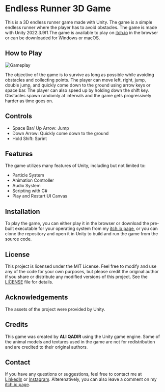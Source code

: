 # Endless Runner 3D Game

This is a 3D endless runner game made with Unity. The game is a simple endless runner where the player has to avoid obstacles. The game is made with Unity 2022.3.9f1.The game is available to play on [itch.io](https://mjcheonma.itch.io/endless-runner) in the browser or can be downloaded for Windows or macOS.

## How to Play

![Gameplay](./Assets/Icon/Gameplay.png)

The objective of the game is to survive as long as possible while avoiding obstacles and collecting points. The player can move left, right, jump, double jump, and quickly come down to the ground using arrow keys or space bar. The player can also speed up by holding down the shift key. Obstacles spawn randomly at intervals and the game gets progressively harder as time goes on.

## Controls

-   Space Bar/ Up Arrow: Jump
-   Down Arrow: Quickly come down to the ground
-   Hold Shift: Sprint

## Features

The game utilizes many features of Unity, including but not limited to:

-   Particle System
-   Animation Controller
-   Audio System
-   Scripting with C#
-   Play and Restart UI Canvas

## Installation

To play the game, you can either play it in the browser or download the pre-built executable for your operating system from my [itch.io page](https://mjcheonma.itch.io/endless-runner), or you can clone the repository and open it in Unity to build and run the game from the source code.

## License

This project is licensed under the MIT License. Feel free to modify and use any of the code for your own purposes, but please credit the original author if you share or distribute any modified versions of this project. See the [LICENSE](./LICENSE.txt) file for details.

## Acknowledgements

The assets of the project were provided by Unity.

## Credits

This game was created by **ALI QADIR** using the Unity game engine. Some of the animal models and textures used in the game are not for redistribution and are credited to their original authors.

## Contact

If you have any questions or suggestions, feel free to contact me at [LinkedIn](https://www.linkedin.com/in/MJcheonma/) or [Instagram](https://www.instagram.com/MJcheonma/). Alterenatively, you can also leave a comment on my [itch.io page](https://mjcheonma.itch.io/endless-runner).
